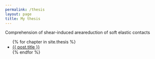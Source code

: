 ```yaml
---
permalink: /thesis
layout: page
title: My thesis
---
```


Comprehension of shear-induced areareduction of soft elastic contacts

<ul>
  {% for chapter in site.thesis %}
    <li>
      <a href=".{{ post.url }}">{{ post.title }}</a>
    </li>
  {% endfor %}
</ul>
